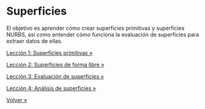 # Superficies

El objetivo es aprender cómo crear superficies primitivas y superficies NURBS,
así como entender cómo funciona la evaluación de superficies para extraer
datos de ellas.

[Lección 1: Superficies primitivas »](./01-primitivas)

[Lección 2: Superficies de forma libre »](./02-forma-libre)

[Lección 3: Evaluación de superficies »](./03-evaluacion)

[Lección 4: Análisis de superficies »](./04-analisis)

[Volver »](..)
